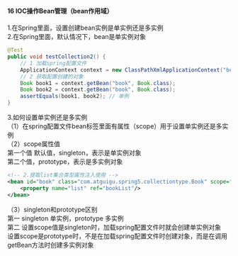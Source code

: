 #### 16 IOC操作Bean管理（bean作用域）
1.在Spring里面，设置创建bean实例是单实例还是多实例  
2.在Spring里面，默认情况下，bean是单实例对象  
```java
@Test
public void testCollection2() {
    // 1 加载spring配置文件
    ApplicationContext context = new ClassPathXmlApplicationContext("bean2.xml"); // 这里会创建对象
    // 2 获取配置创建的对象
    Book book1 = context.getBean("book", Book.class);
    Book book2 = context.getBean("book", Book.class);
    assertEquals(book1, book2); // 单例
}
```
3.如何设置单实例还是多实例  
（1）在spring配置文件bean标签里面有属性（scope）用于设置单实例还是多实例  
（2）scope属性值  
第一个值 默认值，singleton，表示是单实例对象  
第二个值，prototype，表示是多实例对象  
```xml
<!-- 2.提取list集合类型属性注入使用 -->
<bean id="book" class="com.atguigu.spring5.collectiontype.Book" scope="prototype">
    <property name="list" ref="bookList"/>
</bean>
```
（3）singleton和prototype区别  
第一 singleton 单实例，prototype 多实例  
第二 设置scope值是singleton时，加载spring配置文件时就会创建单实例对象  
设置scope是prototype时，不是在加载spring配置文件时创建对象，而是在调用getBean方法时创建多实例对象  